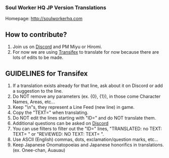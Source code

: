 ### Soul Worker HQ JP Version Translations
Homepage: http://soulworkerhq.com

## How to contribute?
  1. Join us on [Discord](https://discord.gg/0elCk6HCY5XkLg0t) and PM Miyu or Hiromi.
  2. For now we are using [Transifex](https://www.transifex.com/hiromi-corp/swhq) to translate for now because there are lots of edits to be made.

## GUIDELINES for Transifex
  1. If a translation exists already for that line, ask about it on Discord or add a suggestion to the line.
  2. Do NOT remove any parameters (ex. {0}, {1}), in those come Character Names, Areas, etc...
  3. Keep "\n"s, they represent a Line Feed (new line) in game.
  4. Copy the "TEXT=" when translating.
  5. Do NOT edit the lines starting with "ID=" and do NOT translate them.
  6. Additional questions can be asked on [Discord](https://discord.gg/0elCk6HCY5XkLg0t)
  7. You can use filters to filter out the "ID=" lines, "TRANSLATED: no TEXT: TEXT= " or "REVIEWED: NO TEXT: TEXT= ".
  8. Use ASCII (English) commas, dots, exclamation/question marks, etc...
  9. Keep Japanese Onomatopoeias and Japanese honorifics in translations. (ex. Onee-chan, Auauau)
